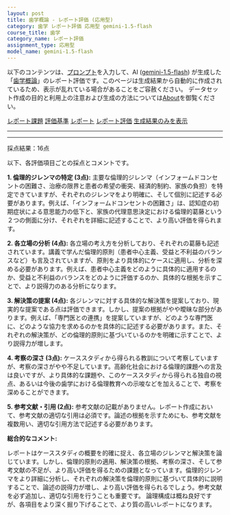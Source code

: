 ```yaml
---
layout: post
title: 歯学概論 - レポート評価 (応用型)
category: 歯学 レポート評価 応用型 gemini-1.5-flash
course_title: 歯学
category_name: レポート評価
assignment_type: 応用型
model_name: gemini-1.5-flash
---
```


以下のコンテンツは、[プロンプト](http://127.0.0.1:8000/generated/歯学/gemini-1.5-flash/prompt_レポート評価-応用型.md)を入力して、AI ([gemini-1.5-flash](contents/gemini-1.5-flash)) が生成した「[歯学概論](/contents/歯学/)」のレポート評価です。このページは生成結果から自動的に作成されているため、表示が乱れている場合があることをご容赦ください。
データセット作成の目的と利用上の注意および生成の方法については[About](/About)を御覧ください。

[レポート課題](../レポート課題-応用型)
[評価基準](../評価基準-応用型)
[レポート](../レポート-応用型)
[レポート評価](../レポート評価-応用型)
[生成結果のみを表示](http://127.0.0.1:8000/generated/歯学/gemini-1.5-flash/レポート評価-応用型.md)
  

***
***
  
採点結果：16点

以下、各評価項目ごとの採点とコメントです。

**1. 倫理的ジレンマの特定 (3点):**  主要な倫理的ジレンマ（インフォームドコンセントの困難さ、治療の限界と患者の希望の衝突、経済的制約、家族の負担）を特定できていますが、それぞれのジレンマをより明確に、そして個別に記述する必要があります。例えば、「インフォームドコンセントの困難さ」は、認知症の初期症状による意思能力の低下と、家族の代理意思決定における倫理的葛藤という２つの側面に分け、それぞれを詳細に記述することで、より高い評価を得られます。


**2. 各立場の分析 (4点):** 各立場の考え方を分析しており、それぞれの葛藤も記述されています。講義で学んだ倫理的原則（患者中心主義、受益と不利益のバランスなど）も言及されていますが、原則をより具体的にケースに適用し、分析を深める必要があります。例えば、患者中心主義をどのように具体的に適用するのか、受益と不利益のバランスをどのように評価するのか、具体的な根拠を示すことで、より説得力のある分析になります。


**3. 解決策の提案 (4点):** 各ジレンマに対する具体的な解決策を提案しており、現実的な提案である点は評価できます。しかし、提案の根拠がやや曖昧な部分があります。例えば、「専門医との連携」を提案していますが、どのような専門医に、どのような協力を求めるのかを具体的に記述する必要があります。また、それぞれの解決策が、どの倫理的原則に基づいているのかを明確に示すことで、より説得力が増します。


**4. 考察の深さ (3点):** ケーススタディから得られる教訓について考察していますが、考察の深さがやや不足しています。高齢化社会における倫理的課題への言及は良いですが、より具体的な課題や、このケーススタディから得られる独自の視点、あるいは今後の歯学における倫理教育への示唆などを加えることで、考察を深めることができます。


**5. 参考文献・引用 (2点):** 参考文献の記載がありません。レポート作成において、参考文献の適切な引用は必須です。論述の根拠を示すためにも、参考文献を複数用い、適切な引用方法で記述する必要があります。


**総合的なコメント:**

レポートはケーススタディの概要を的確に捉え、各立場のジレンマと解決策を論じています。しかし、倫理的原則の適用、解決策の根拠、考察の深さ、そして参考文献の不足が、より高い評価を得るための課題となっています。倫理的ジレンマをより詳細に分析し、それぞれの解決策を倫理的原則に基づいて具体的に説明することで、論述の説得力が増し、より高い評価を得られるでしょう。参考文献を必ず追加し、適切な引用を行うことも重要です。  論理構成は概ね良好ですが、各項目をより深く掘り下げることで、より質の高いレポートになります。
